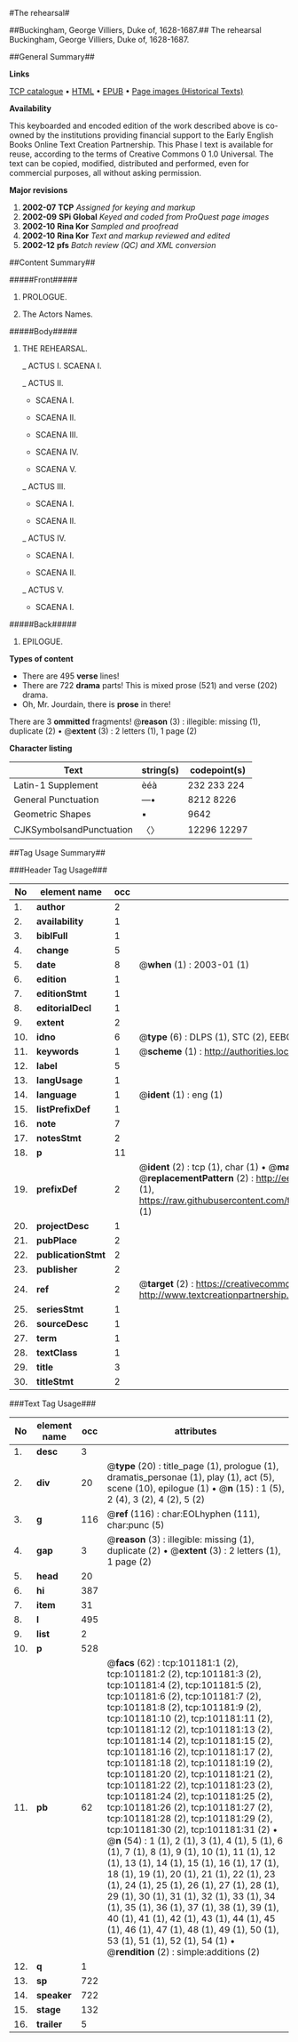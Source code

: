 #The rehearsal#

##Buckingham, George Villiers, Duke of, 1628-1687.##
The rehearsal
Buckingham, George Villiers, Duke of, 1628-1687.

##General Summary##

**Links**

[TCP catalogue](http://www.ota.ox.ac.uk/tcp/)  • 
[HTML](http://tei.it.ox.ac.uk/tcp/Texts-HTML/free/A29/A29987.html)  • 
[EPUB](http://tei.it.ox.ac.uk/tcp/Texts-EPUB/free/A29/A29987.epub) • 
[Page images (Historical Texts)](https://data.historicaltexts.jisc.ac.uk/view?pubId=eebo-13672700e&pageId=eebo-13672700e-101181-1)

**Availability**

This keyboarded and encoded edition of the
	       work described above is co-owned by the institutions
	       providing financial support to the Early English Books
	       Online Text Creation Partnership. This Phase I text is
	       available for reuse, according to the terms of Creative
	       Commons 0 1.0 Universal. The text can be copied,
	       modified, distributed and performed, even for
	       commercial purposes, all without asking permission.

**Major revisions**

1. __2002-07__ __TCP__ *Assigned for keying and markup*
1. __2002-09__ __SPi Global__ *Keyed and coded from ProQuest page images*
1. __2002-10__ __Rina Kor__ *Sampled and proofread*
1. __2002-10__ __Rina Kor__ *Text and markup reviewed and edited*
1. __2002-12__ __pfs__ *Batch review (QC) and XML conversion*

##Content Summary##

#####Front#####

1. PROLOGUE.

1. The Actors Names.

#####Body#####

1. THE REHEARSAL.

    _ ACTUS I.
SCAENA I.

    _ ACTUS II.

      * SCAENA I.

      * SCAENA II.

      * SCAENA III.

      * SCAENA IV.

      * SCAENA V.

    _ ACTUS III.

      * SCAENA I.

      * SCAENA II.

    _ ACTUS IV.

      * SCAENA I.

      * SCAENA II.

    _ ACTUS V.

      * SCAENA I.

#####Back#####

1. EPILOGUE.

**Types of content**

  * There are 495 **verse** lines!
  * There are 722 **drama** parts! This is mixed prose (521) and verse (202) drama.
  * Oh, Mr. Jourdain, there is **prose** in there!

There are 3 **ommitted** fragments! 
 @__reason__ (3) : illegible: missing (1), duplicate (2)  •  @__extent__ (3) : 2 letters (1), 1 page (2)

**Character listing**


|Text|string(s)|codepoint(s)|
|---|---|---|
|Latin-1 Supplement|èéà|232 233 224|
|General Punctuation|—•|8212 8226|
|Geometric Shapes|▪|9642|
|CJKSymbolsandPunctuation|〈〉|12296 12297|

##Tag Usage Summary##

###Header Tag Usage###

|No|element name|occ|attributes|
|---|---|---|---|
|1.|__author__|2||
|2.|__availability__|1||
|3.|__biblFull__|1||
|4.|__change__|5||
|5.|__date__|8| @__when__ (1) : 2003-01 (1)|
|6.|__edition__|1||
|7.|__editionStmt__|1||
|8.|__editorialDecl__|1||
|9.|__extent__|2||
|10.|__idno__|6| @__type__ (6) : DLPS (1), STC (2), EEBO-CITATION (1), OCLC (1), VID (1)|
|11.|__keywords__|1| @__scheme__ (1) : http://authorities.loc.gov/ (1)|
|12.|__label__|5||
|13.|__langUsage__|1||
|14.|__language__|1| @__ident__ (1) : eng (1)|
|15.|__listPrefixDef__|1||
|16.|__note__|7||
|17.|__notesStmt__|2||
|18.|__p__|11||
|19.|__prefixDef__|2| @__ident__ (2) : tcp (1), char (1)  •  @__matchPattern__ (2) : ([0-9\-]+):([0-9IVX]+) (1), (.+) (1)  •  @__replacementPattern__ (2) : http://eebo.chadwyck.com/downloadtiff?vid=$1&page=$2 (1), https://raw.githubusercontent.com/textcreationpartnership/Texts/master/tcpchars.xml#$1 (1)|
|20.|__projectDesc__|1||
|21.|__pubPlace__|2||
|22.|__publicationStmt__|2||
|23.|__publisher__|2||
|24.|__ref__|2| @__target__ (2) : https://creativecommons.org/publicdomain/zero/1.0/ (1), http://www.textcreationpartnership.org/docs/. (1)|
|25.|__seriesStmt__|1||
|26.|__sourceDesc__|1||
|27.|__term__|1||
|28.|__textClass__|1||
|29.|__title__|3||
|30.|__titleStmt__|2||


###Text Tag Usage###

|No|element name|occ|attributes|
|---|---|---|---|
|1.|__desc__|3||
|2.|__div__|20| @__type__ (20) : title_page (1), prologue (1), dramatis_personae (1), play (1), act (5), scene (10), epilogue (1)  •  @__n__ (15) : 1 (5), 2 (4), 3 (2), 4 (2), 5 (2)|
|3.|__g__|116| @__ref__ (116) : char:EOLhyphen (111), char:punc (5)|
|4.|__gap__|3| @__reason__ (3) : illegible: missing (1), duplicate (2)  •  @__extent__ (3) : 2 letters (1), 1 page (2)|
|5.|__head__|20||
|6.|__hi__|387||
|7.|__item__|31||
|8.|__l__|495||
|9.|__list__|2||
|10.|__p__|528||
|11.|__pb__|62| @__facs__ (62) : tcp:101181:1 (2), tcp:101181:2 (2), tcp:101181:3 (2), tcp:101181:4 (2), tcp:101181:5 (2), tcp:101181:6 (2), tcp:101181:7 (2), tcp:101181:8 (2), tcp:101181:9 (2), tcp:101181:10 (2), tcp:101181:11 (2), tcp:101181:12 (2), tcp:101181:13 (2), tcp:101181:14 (2), tcp:101181:15 (2), tcp:101181:16 (2), tcp:101181:17 (2), tcp:101181:18 (2), tcp:101181:19 (2), tcp:101181:20 (2), tcp:101181:21 (2), tcp:101181:22 (2), tcp:101181:23 (2), tcp:101181:24 (2), tcp:101181:25 (2), tcp:101181:26 (2), tcp:101181:27 (2), tcp:101181:28 (2), tcp:101181:29 (2), tcp:101181:30 (2), tcp:101181:31 (2)  •  @__n__ (54) : 1 (1), 2 (1), 3 (1), 4 (1), 5 (1), 6 (1), 7 (1), 8 (1), 9 (1), 10 (1), 11 (1), 12 (1), 13 (1), 14 (1), 15 (1), 16 (1), 17 (1), 18 (1), 19 (1), 20 (1), 21 (1), 22 (1), 23 (1), 24 (1), 25 (1), 26 (1), 27 (1), 28 (1), 29 (1), 30 (1), 31 (1), 32 (1), 33 (1), 34 (1), 35 (1), 36 (1), 37 (1), 38 (1), 39 (1), 40 (1), 41 (1), 42 (1), 43 (1), 44 (1), 45 (1), 46 (1), 47 (1), 48 (1), 49 (1), 50 (1), 53 (1), 51 (1), 52 (1), 54 (1)  •  @__rendition__ (2) : simple:additions (2)|
|12.|__q__|1||
|13.|__sp__|722||
|14.|__speaker__|722||
|15.|__stage__|132||
|16.|__trailer__|5||
